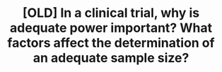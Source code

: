 ---
title: "[OLD] In a clinical trial, why is adequate power important? What factors affect the determination of an adequate sample size?"
entityType: SAQ
exam: PEX
college: ANZCA
year: 1999
sitting: A
question: 09
passRate: 58
EC_expectedDomains:
- "The majority gave an adequate definition of statistical power, but not many really addressed the question \"why is it important?\" The answer is simply related to the ethics of clinical research, the efficient use of resources and the need to obtain a correct result to the research question."
- "Most correctly defined alpha and beta errors and indicated how the values chosen influence sample size."
EC_extraCredit:
- "The provision of actual formulae to calculate sample size was not required, but several candidates made very creditable efforts."
- "A few good answers also commented on the possibility of a number of different outcomes being studied in the one trial and the need to consider sample size for these individually."
EC_errorsCommon:
- "There was a wide range of marks for this relatively straightforward question, probably indicating that some candidates do not consider the statistical component of the syllabus worth serious study time."
- "Having done that many omitted to mention the effect of population variability and the need to estimate it in some way."
- "Other made no reference to the size of the difference that the study hoped to detect."
---